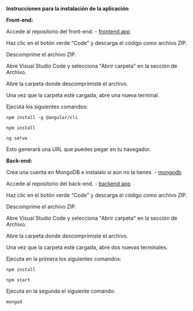 **Instrucciones para la instalación de la aplicación**

**Front-end:**

Accede al repositorio del front-end. - [frontend app](https://github.com/Neirus2/TP_DSW_FrontEnd)

Haz clic en el botón verde "Code" y descarga el código como archivo ZIP.

Descomprime el archivo ZIP.

Abre Visual Studio Code y selecciona "Abrir carpeta" en la sección de Archivo.

Abre la carpeta donde descomprimiste el archivo.

Una vez que la carpeta esté cargada, abre una nueva terminal.

Ejecuta los siguientes comandos:

`npm install -g @angular/cli`

`npm install`

`ng serve`

Esto generará una URL que puedes pegar en tu navegador.

**Back-end:**

Crea una cuenta en MongoDB e instalalo si aún no la tienes. - [mongodb](https://www.mongodb.com/try/downloadcommunity)

Accede al repositorio del back-end. - [backend app](https://github.com/Neirus2/TP_DSW_BackEnd)

Haz clic en el botón verde "Code" y descarga el código como archivo ZIP.

Descomprime el archivo ZIP.

Abre Visual Studio Code y selecciona "Abrir carpeta" en la sección de Archivo.

Abre la carpeta donde descomprimiste el archivo.

Una vez que la carpeta esté cargada, abre dos nuevas terminales.

Ejecuta en la primera los siguientes comandos:

`npm install`

`npm start`

Ejecuta en la segunda el siguiente comando:

`mongod`
